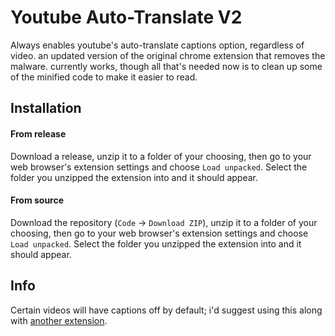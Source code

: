 # Youtube Auto-Translate V2
Always enables youtube's auto-translate captions option, regardless of video.
an updated version of the original chrome extension that removes the malware.
currently works, though all that's needed now is to clean up some of the minified code to make it easier to read.

## Installation

#### From release
Download a release, unzip it to a folder of your choosing, then go to your web browser's extension settings and choose `Load unpacked`. Select the folder you unzipped the extension into and it should appear.

#### From source
Download the repository (`Code` -> `Download ZIP`), unzip it to a folder of your choosing, then go to your web browser's extension settings and choose `Load unpacked`. Select the folder you unzipped the extension into and it should appear.

## Info
Certain videos will have captions off by default; i'd suggest using this along with [another extension](https://chromewebstore.google.com/detail/youtube-caption/fiaeclpicddpifeflpmlgmbjgaedladf).


